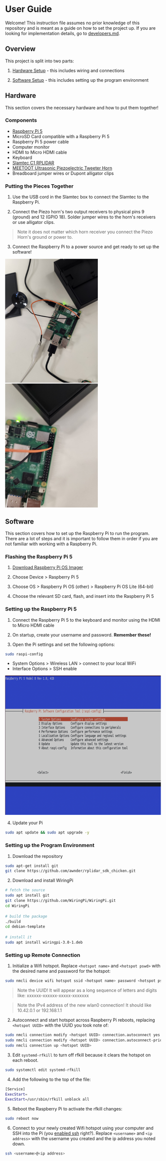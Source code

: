 # User Guide

Welcome! This instruction file assumes no prior knowledge of this repository and is meant as a guide on how to set the project up. If you are looking for implementation details, go to [developers.md](./developers.md).

## Overview
This project is split into two parts:

1) [Hardware Setup](#hardware) - this includes wiring and connections

2) [Software Setup](#software) - this includes setting up the program environment

## Hardware
This section covers the necessary hardware and how to put them together!

### Components
- [Raspberry Pi 5](https://www.adafruit.com/product/5813)
- MicroSD Card compatible with a Raspberry Pi 5
- Raspberry Pi 5 power cable
- Computer monitor
- HDMI to Micro HDMI cable
- Keyboard
- [Slamtec C1 RPLIDAR](https://www.slamtec.com/en/C1)
- [MEETOOT Ultrasonic Piezoelectric Tweeter Horn](https://a.co/d/iI9qoRT)
- Breadboard jumper wires or Dupont alligator clips

### Putting the Pieces Together
1) Use the USB cord in the Slamtec box to connect the Slamtec to the Raspberry Pi.

2) Connect the Piezo horn's two output receivers to physical pins 9 (ground) and 12 (GPIO 18). Solder jumper wires to the horn's receivers or use alligator clips.
> Note it does not matter which horn receiver you connect the Piezo Horn's ground or power to.

3) Connect the Raspberry Pi to a power source and get ready to set up the software!

<img src="./img/hardware_connections.jpg" height=400 /> 
<img src="./img/pin_closeup.jpg" height=400>

## Software
This section covers how to set up the Raspberry Pi to run the program. There are a lot of steps and it is important to follow them in order if you are not familiar with working with a Raspberry Pi. 

### Flashing the Raspberry Pi 5
1) [Download Raspberry Pi OS Imager](https://www.raspberrypi.com/software/)

2) Choose Device > Raspberry Pi 5

3) Choose OS > Raspberry Pi OS (other) > Raspberry Pi OS Lite (64-bit)

4) Choose the relevant SD card, flash, and insert into the Raspberry Pi 5

### Setting up the Raspberry Pi 5
1) Connect the Raspberry Pi 5 to the keyboard and monitor using the HDMI to Micro HDMI cable

2) On startup, create your username and password. **Remember these!**

3) Open the Pi settings and set the following options:
```sh
sudo raspi-config
```
   - System Options > Wireless LAN > connect to your local WiFi
   - Interface Options > SSH enable

<img src="./img/raspi-config.png" height=450>

4) Update your Pi
```sh
sudo apt update && sudo apt upgrade -y
```

### Setting up the Program Environment

1) Download the repository
```sh
sudo apt-get install git
git clone https://github.com/awnder/rplidar_sdk_chicken.git
```

2) Download and install WiringPi
```sh
# fetch the source
sudo apt install git
git clone https://github.com/WiringPi/WiringPi.git
cd WiringPi

# build the package
./build
cd debian-template

# install it
sudo apt install wiringpi-3.0-1.deb
```



### Setting up Remote Connection
1) Initialize a Wifi hotspot. Replace `<hotspot name>` and `<hotspot pswd>` with the desired name and password for the hotspot:
```sh
sudo nmcli device wifi hotspot ssid <hotspot name> password <hotspot pswd> ifname wlan0
```
> Note the UUID! It will appear as a long sequence of letters and digits like: xxxxxx-xxxxxx-xxxxx-xxxxxxx

> Note the IPv4 address of the new wlan0 connection! It should like 10.42.0.1 or 192.168.1.1

2) Autoconnect and start hotspot across Raspberry Pi reboots, replacing `<hotspot UUID>` with the UUID you took note of:
```sh
sudo nmcli connection modify <hotspot UUID> connection.autoconnect yes
sudo nmcli connection modify <hotspot UUID> connection.autoconnect-priority 100
sudo nmcli connection up <hotspot UUID>
```

3) Edit `systemd-rfkill` to turn off rfkill because it clears the hotspot on each reboot.
```sh
sudo systemctl edit systemd-rfkill
```

4) Add the following to the top of the file:
```sh
[Service]
ExecStart=
ExecStart=/usr/sbin/rfkill unblock all
```

5) Reboot the Raspberry Pi to activate the rfkill changes:
```sh
sudo reboot now
```

6) Connect to your newly created Wifi hotspot using your computer and SSH into the Pi (you [enabled ssh](#setting-up-the-raspberry-pi-5) right?). Replace `<username>` and `<ip address>` with the username you created and the ip address you noted down.
```sh
ssh <username>@<ip address>
```